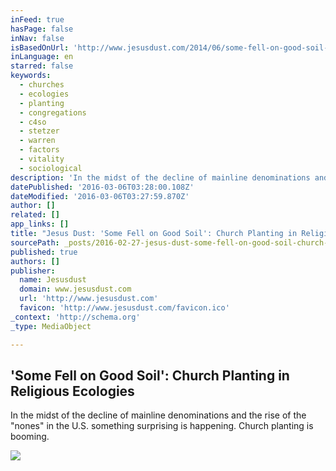 ```yaml
---
inFeed: true
hasPage: false
inNav: false
isBasedOnUrl: 'http://www.jesusdust.com/2014/06/some-fell-on-good-soil-church-planting.html'
inLanguage: en
starred: false
keywords:
  - churches
  - ecologies
  - planting
  - congregations
  - c4so
  - stetzer
  - warren
  - factors
  - vitality
  - sociological
description: 'In the midst of the decline of mainline denominations and the rise of the "nones" in the U.S. something surprising is happening.[i] Church planting is booming.'
datePublished: '2016-03-06T03:28:00.108Z'
dateModified: '2016-03-06T03:27:59.870Z'
author: []
related: []
app_links: []
title: "Jesus Dust: 'Some Fell on Good Soil': Church Planting in Religious Ecologies"
sourcePath: _posts/2016-02-27-jesus-dust-some-fell-on-good-soil-church-planting-in-rel.md
published: true
authors: []
publisher:
  name: Jesusdust
  domain: www.jesusdust.com
  url: 'http://www.jesusdust.com'
  favicon: 'http://www.jesusdust.com/favicon.ico'
_context: 'http://schema.org'
_type: MediaObject

---
```

<article style=""><h1>'Some Fell on Good Soil': Church Planting in Religious Ecologies</h1><p>In the midst of the decline of mainline denominations and the rise of the "nones" in the U.S. something surprising is happening. Church planting is booming.</p><img src="https://s3-us-west-2.amazonaws.com/the-grid-img/p/607ab523b80f8502af018de9a33b8726369b99bf.png" /></article>